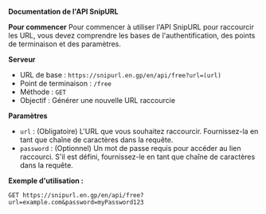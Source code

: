 **Documentation de l'API SnipURL**

**Pour commencer**
Pour commencer à utiliser l'API SnipURL pour raccourcir les URL, vous devez comprendre les bases de l'authentification, des points de terminaison et des paramètres.

**Serveur**
- URL de base : `https://snipurl.en.gp/en/api/free?url=(url)`
- Point de terminaison : `/free`
- Méthode : `GET`
- Objectif : Générer une nouvelle URL raccourcie

**Paramètres**
- `url` : (Obligatoire) L'URL que vous souhaitez raccourcir. Fournissez-la en tant que chaîne de caractères dans la requête.
- `password` : (Optionnel) Un mot de passe requis pour accéder au lien raccourci. S'il est défini, fournissez-le en tant que chaîne de caractères dans la requête.

**Exemple d'utilisation :**
```https
GET https://snipurl.en.gp/en/api/free?url=example.com&password=myPassword123
